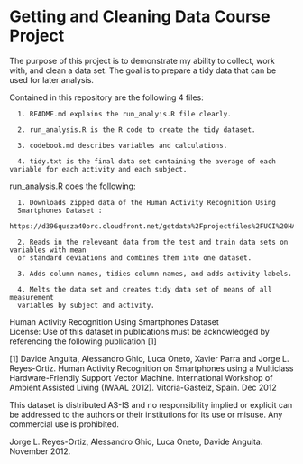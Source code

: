 Getting and Cleaning Data Course Project
========

The purpose of this project is to demonstrate my ability to collect, work with, and clean a data set. The goal is to prepare a tidy data that can be used for later analysis. 

Contained in this repository are the following 4 files:

      1. README.md explains the run_analyis.R file clearly.
      
      2. run_analysis.R is the R code to create the tidy dataset.
      
      3. codebook.md describes variables and calculations.
      
      4. tidy.txt is the final data set containing the average of each variable for each activity and each subject.
      
run_analysis.R does the following:

      1. Downloads zipped data of the Human Activity Recognition Using 
      Smartphones Dataset :                  
      https://d396qusza40orc.cloudfront.net/getdata%2Fprojectfiles%2FUCI%20HAR%20Dataset.zip
      
      2. Reads in the releveant data from the test and train data sets on variables with mean 
      or standard deviations and combines them into one dataset.
      
      3. Adds column names, tidies column names, and adds activity labels.
      
      4. Melts the data set and creates tidy data set of means of all measurement 
      variables by subject and activity.
      


Human Activity Recognition Using Smartphones Dataset      
License:
Use of this dataset in publications must be acknowledged by referencing the following publication [1] 

[1] Davide Anguita, Alessandro Ghio, Luca Oneto, Xavier Parra and Jorge L. Reyes-Ortiz. Human Activity Recognition on Smartphones using a Multiclass Hardware-Friendly Support Vector Machine. International Workshop of Ambient Assisted Living (IWAAL 2012). Vitoria-Gasteiz, Spain. Dec 2012

This dataset is distributed AS-IS and no responsibility implied or explicit can be addressed to the authors or their institutions for its use or misuse. Any commercial use is prohibited.

Jorge L. Reyes-Ortiz, Alessandro Ghio, Luca Oneto, Davide Anguita. November 2012.      
      
      
      
      
      
      
      
      